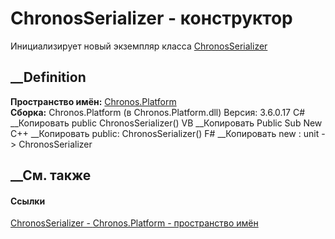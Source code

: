 # ChronosSerializer - конструктор
Инициализирует новый экземпляр класса
[ChronosSerializer](T_Chronos_Platform_ChronosSerializer.htm)
##  __Definition
 **Пространство имён:** [Chronos.Platform](N_Chronos_Platform.htm)  
 **Сборка:** Chronos.Platform (в Chronos.Platform.dll) Версия: 3.6.0.17
C# __Копировать
     public ChronosSerializer()
VB __Копировать
     Public Sub New
C++ __Копировать
     public:
    ChronosSerializer()
F# __Копировать
     new : unit -> ChronosSerializer
##  __См. также
#### Ссылки
[ChronosSerializer - ](T_Chronos_Platform_ChronosSerializer.htm)
[Chronos.Platform - пространство имён](N_Chronos_Platform.htm)
